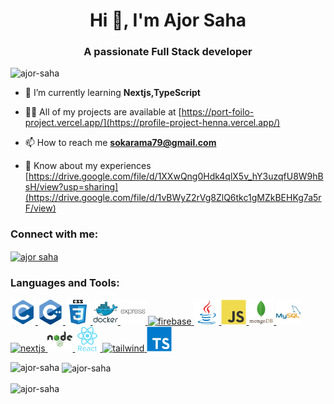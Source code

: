 <h1 align="center">Hi 👋, I'm Ajor Saha</h1>
<h3 align="center">A passionate Full Stack developer</h3>

<p align="left"> <img src="https://komarev.com/ghpvc/?username=ajor-saha&label=Profile%20views&color=0e75b6&style=flat" alt="ajor-saha" /> </p>

- 🌱 I’m currently learning **Nextjs,TypeScript**

- 👨‍💻 All of my projects are available at [https://port-foilo-project.vercel.app/](https://profile-project-henna.vercel.app/)

- 📫 How to reach me **sokarama79@gmail.com**

- 📄 Know about my experiences [https://drive.google.com/file/d/1XXwQng0Hdk4qlX5v_hY3uzqfU8W9hBsH/view?usp=sharing](https://drive.google.com/file/d/1vBWyZ2rVg8ZlQ6tkc1gMZkBEHKg7a5rF/view)

<h3 align="left">Connect with me:</h3>
<p align="left">
<a href="sokarama79@gmail.com" target="blank"><img align="center" src="https://drive.google.com/file/d/1IyVJ_Xf5Mg9-EjDgTCqtPuhFpnvM0HMT/view?usp=sharing" alt="ajor saha" height="30" width="40" /></a>
</p>

<h3 align="left">Languages and Tools:</h3>
<p align="left"> <a href="https://www.cprogramming.com/" target="_blank" rel="noreferrer"> <img src="https://raw.githubusercontent.com/devicons/devicon/master/icons/c/c-original.svg" alt="c" width="40" height="40"/> </a> <a href="https://www.w3schools.com/cpp/" target="_blank" rel="noreferrer"> <img src="https://raw.githubusercontent.com/devicons/devicon/master/icons/cplusplus/cplusplus-original.svg" alt="cplusplus" width="40" height="40"/> </a> <a href="https://www.w3schools.com/css/" target="_blank" rel="noreferrer"> <img src="https://raw.githubusercontent.com/devicons/devicon/master/icons/css3/css3-original-wordmark.svg" alt="css3" width="40" height="40"/> </a> <a href="https://www.docker.com/" target="_blank" rel="noreferrer"> <img src="https://raw.githubusercontent.com/devicons/devicon/master/icons/docker/docker-original-wordmark.svg" alt="docker" width="40" height="40"/> </a> <a href="https://expressjs.com" target="_blank" rel="noreferrer"> <img src="https://raw.githubusercontent.com/devicons/devicon/master/icons/express/express-original-wordmark.svg" alt="express" width="40" height="40"/> </a> <a href="https://firebase.google.com/" target="_blank" rel="noreferrer"> <img src="https://www.vectorlogo.zone/logos/firebase/firebase-icon.svg" alt="firebase" width="40" height="40"/> </a> <a href="https://www.java.com" target="_blank" rel="noreferrer"> <img src="https://raw.githubusercontent.com/devicons/devicon/master/icons/java/java-original.svg" alt="java" width="40" height="40"/> </a> <a href="https://developer.mozilla.org/en-US/docs/Web/JavaScript" target="_blank" rel="noreferrer"> <img src="https://raw.githubusercontent.com/devicons/devicon/master/icons/javascript/javascript-original.svg" alt="javascript" width="40" height="40"/> </a> <a href="https://www.mongodb.com/" target="_blank" rel="noreferrer"> <img src="https://raw.githubusercontent.com/devicons/devicon/master/icons/mongodb/mongodb-original-wordmark.svg" alt="mongodb" width="40" height="40"/> </a> <a href="https://www.mysql.com/" target="_blank" rel="noreferrer"> <img src="https://raw.githubusercontent.com/devicons/devicon/master/icons/mysql/mysql-original-wordmark.svg" alt="mysql" width="40" height="40"/> </a> <a href="https://nextjs.org/" target="_blank" rel="noreferrer"> <img src="https://cdn.worldvectorlogo.com/logos/nextjs-2.svg" alt="nextjs" width="40" height="40"/> </a> <a href="https://nodejs.org" target="_blank" rel="noreferrer"> <img src="https://raw.githubusercontent.com/devicons/devicon/master/icons/nodejs/nodejs-original-wordmark.svg" alt="nodejs" width="40" height="40"/> </a> <a href="https://reactjs.org/" target="_blank" rel="noreferrer"> <img src="https://raw.githubusercontent.com/devicons/devicon/master/icons/react/react-original-wordmark.svg" alt="react" width="40" height="40"/> </a> <a href="https://tailwindcss.com/" target="_blank" rel="noreferrer"> <img src="https://www.vectorlogo.zone/logos/tailwindcss/tailwindcss-icon.svg" alt="tailwind" width="40" height="40"/> </a> <a href="https://www.typescriptlang.org/" target="_blank" rel="noreferrer"> <img src="https://raw.githubusercontent.com/devicons/devicon/master/icons/typescript/typescript-original.svg" alt="typescript" width="40" height="40"/> </a> </p>

<p><img align="left" src="https://github-readme-stats.vercel.app/api/top-langs?username=ajor-saha&show_icons=true&locale=en&layout=compact" alt="ajor-saha" /></p>

<p>&nbsp;<img align="center" src="https://github-readme-stats.vercel.app/api?username=ajor-saha&show_icons=true&locale=en" alt="ajor-saha" /></p>

<p><img align="center" src="https://github-readme-streak-stats.herokuapp.com/?user=ajor-saha&" alt="ajor-saha" /></p>
